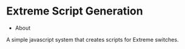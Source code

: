 # Extreme Script Generation

* About

A simple javascript system that creates scripts for Extreme switches.

